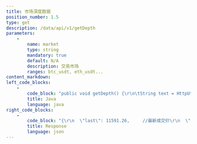 ```yaml
---
title: 市场深度数据
position_number: 1.5
type: get
description: /data/api/v1/getDepth
parameters:
    -
        name: market
        type: string
        mandatory: true
        default: N/A
        description: 交易市场
        ranges: btc_usdt, eth_usdt...
content_markdown:
left_code_blocks:
    -
        code_block: "public void getDepth() {\r\n\tString text = HttpUtil.get(URL + \"/data/api/v1/getDepth?market=btc_usdt\");\r\n\tSystem.out.println(text);\r\n}"
        title: Java
        language: java
right_code_blocks:
    -
        code_block: "{\r\n  \"last\": 11591.26,     //最新成交价\r\n  \"asks\": [             //卖方\r\n    [\r\n      11594.80,         //成交额\r\n      0.049472          //成交量\r\n    ],\r\n    [\r\n      11594.86,\r\n      0.048462\r\n    ]\r\n  ],\r\n  \"bids\": [             //买方\r\n       [\r\n         11590.06,      //成交额\r\n         0.188749       //成交量\r\n       ],\r\n       [\r\n         11588.42,\r\n         0.030403\r\n       ]\r\n   ]\r\n}\r\n"
        title: Response
        language: json
---
```

